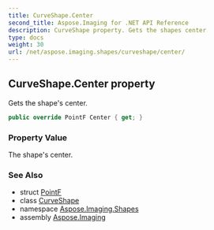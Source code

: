 ```yaml
---
title: CurveShape.Center
second_title: Aspose.Imaging for .NET API Reference
description: CurveShape property. Gets the shapes center
type: docs
weight: 30
url: /net/aspose.imaging.shapes/curveshape/center/
---
```

## CurveShape.Center property

Gets the shape's center.

```csharp
public override PointF Center { get; }
```

### Property Value

The shape's center.

### See Also

* struct [PointF](../../../aspose.imaging/pointf/)
* class [CurveShape](../)
* namespace [Aspose.Imaging.Shapes](../../curveshape/)
* assembly [Aspose.Imaging](../../../)


